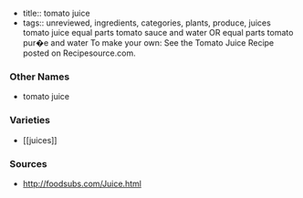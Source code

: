 - title:: tomato juice
- tags:: unreviewed, ingredients, categories, plants, produce, juices
tomato juice equal parts tomato sauce and water OR equal parts tomato pur�e and water To make your own: See the Tomato Juice Recipe posted on Recipesource.com.

### Other Names

* tomato juice

### Varieties

* [[juices]]

### Sources
* http://foodsubs.com/Juice.html
